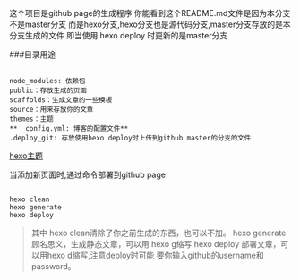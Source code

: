 这个项目是github page的生成程序
你能看到这个README.md文件是因为本分支不是master分支
而是hexo分支,hexo分支也是源代码分支,master分支存放的是本分支生成的文件
即当使用 hexo deploy 时更新的是master分支

###目录用途
```text

node_modules: 依赖包
public：存放生成的页面
scaffolds：生成文章的一些模板
source：用来存放你的文章
themes：主题
** _config.yml: 博客的配置文件**
.deploy_git: 存放使用hexo deploy时上传到github master的分支的文件

```


[hexo主题](https://hexo.io/themes/)

当添加新页面时,通过命令部署到github page

```shell script

hexo clean
hexo generate
hexo deploy

```

>其中 hexo clean清除了你之前生成的东西，也可以不加。
 hexo generate 顾名思义，生成静态文章，可以用 hexo g缩写
 hexo deploy 部署文章，可以用hexo d缩写,注意deploy时可能
>要你输入github的username和password。